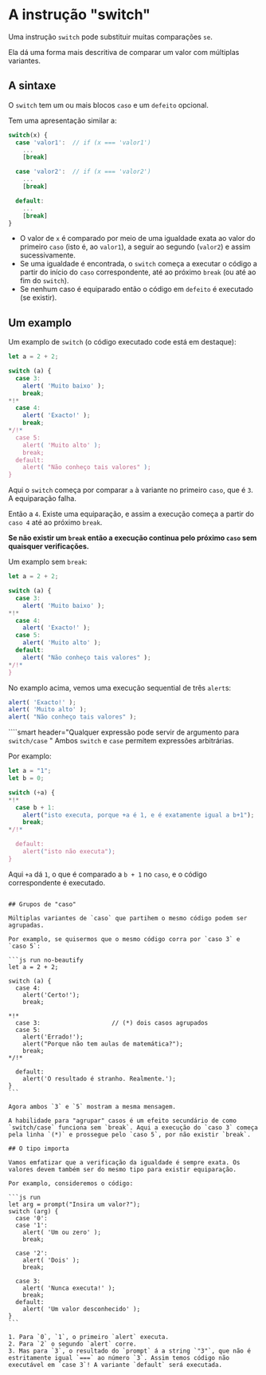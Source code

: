 # A instrução "switch"

Uma instrução `switch` pode substituir muitas comparações `se`.

Ela dá uma forma mais descritiva de comparar um valor com múltiplas variantes.

## A sintaxe

O `switch` tem um ou mais blocos `caso` e um `defeito` opcional.

Tem uma apresentação similar a:

```js no-beautify
switch(x) {
  case 'valor1':  // if (x === 'valor1')
    ...
    [break]

  case 'valor2':  // if (x === 'valor2')
    ...
    [break]

  default:
    ...
    [break]
}
```

- O valor de `x` é comparado por meio de uma igualdade exata ao valor do primeiro `caso` (isto é, ao `valor1`), a seguir ao segundo (`valor2`) e assim sucessivamente.
- Se uma igualdade é encontrada, o `switch` começa a executar o código a partir do início do `caso` correspondente, até ao próximo `break` (ou até ao fim do `switch`).
- Se nenhum caso é equiparado então o código em `defeito` é executado (se existir).

## Um examplo

Um examplo de `switch` (o código executado code está em destaque):

```js run
let a = 2 + 2;

switch (a) {
  case 3:
    alert( 'Muito baixo' );
    break;
*!*
  case 4:
    alert( 'Exacto!' );
    break;
*/!*
  case 5:
    alert( 'Muito alto' );
    break;
  default:
    alert( "Não conheço tais valores" );
}
```

Aqui o `switch` começa por comparar `a` à variante no primeiro `caso`, que é `3`. A equiparação falha.

Então a `4`. Existe uma equiparação, e assim a execução começa a partir do `caso 4` até ao próximo `break`.

**Se não existir um `break` então a execução continua pelo próximo `caso` sem quaisquer verificações.**

Um examplo sem `break`:

```js run
let a = 2 + 2;

switch (a) {
  case 3:
    alert( 'Muito baixo' );
*!*
  case 4:
    alert( 'Exacto!' );
  case 5:
    alert( 'Muito alto' );
  default:
    alert( "Não conheço tais valores" );
*/!*
}
```

No examplo acima, vemos uma execução sequential de três `alert`s:

```js
alert( 'Exacto!' );
alert( 'Muito alto' );
alert( "Não conheço tais valores" );
```

````smart header="Qualquer expressão pode servir de argumento para `switch/case` "
Ambos `switch` e `case` permitem expressões arbitrárias.

Por examplo:

```js run
let a = "1";
let b = 0;

switch (+a) {
*!*
  case b + 1:
    alert("isto executa, porque +a é 1, e é exatamente igual a b+1");
    break;
*/!*

  default:
    alert("isto não executa");
}
```
Aqui `+a` dá `1`, o que é comparado a `b + 1` no `caso`, e o código correspondente é executado.
````

## Grupos de "caso"

Múltiplas variantes de `caso` que partihem o mesmo código podem ser agrupadas.

Por examplo, se quisermos que o mesmo código corra por `caso 3` e `caso 5`:

```js run no-beautify
let a = 2 + 2;

switch (a) {
  case 4:
    alert('Certo!');
    break;

*!*
  case 3:                    // (*) dois casos agrupados
  case 5:
    alert('Errado!');
    alert("Porque não tem aulas de matemática?");
    break;
*/!*

  default:
    alert('O resultado é stranho. Realmente.');
}
```

Agora ambos `3` e `5` mostram a mesma mensagem.

A habilidade para "agrupar" casos é um efeito secundário de como `switch/case` funciona sem `break`. Aqui a execução do `caso 3` começa pela linha `(*)` e prossegue pelo `caso 5`, por não existir `break`.

## O tipo importa

Vamos emfatizar que a verificação da igualdade é sempre exata. Os valores devem também ser do mesmo tipo para existir equiparação.

Por examplo, consideremos o código:

```js run
let arg = prompt("Insira um valor?");
switch (arg) {
  case '0':
  case '1':
    alert( 'Um ou zero' );
    break;

  case '2':
    alert( 'Dois' );
    break;

  case 3:
    alert( 'Nunca executa!' );
    break;
  default:
    alert( 'Um valor desconhecido' );
}
```

1. Para `0`, `1`, o primeiro `alert` executa.
2. Para `2` o segundo `alert` corre.
3. Mas para `3`, o resultado do `prompt` á a string `"3"`, que não é estritamente igual `===` ao número `3`. Assim temos código não
executável em `case 3`! A variante `default` será executada.
